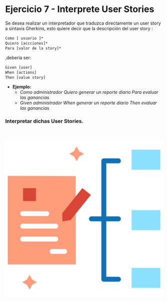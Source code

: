 # Ejercicio 7 - Interprete User Stories

Se desea realizar un interpretador que traduzca directamente un user story a
sintaxis Gherkins, esto quiere decir que la descripción del user story :
```
Como [ usuario ]*
Quiero [accciones]*
Para [valor de la story]*
```
,debería ser:</br>
```
Given [user]
When [actions]
Then [value story]
```
- **Ejemplo:**</br>
  - *Como administrador Quiero generar un reporte diario Para evaluar las ganancias*
  - *Given administrador When generar un reporte diario Then evaluar las ganancias*

### Interpretar dichas User Stories.</br>
 </br>
 <p align="center">
    <img src="https://github.com/AleS900/prueba/blob/master/assets/user-story-1437576-1216267.png" />
 </p>
